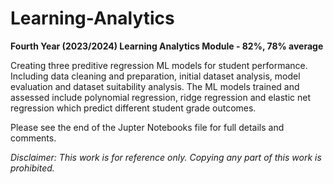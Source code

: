 # Learning-Analytics
**Fourth Year (2023/2024) Learning Analytics Module - 82%, 78% average**

Creating three preditive regression ML models for student performance. Including data cleaning and preparation, initial dataset analysis, model evaluation and dataset suitability analysis. The ML models trained and assessed include polynomial regression, ridge regression and elastic net regression which predict different student grade outcomes. 

Please see the end of the Jupter Notebooks file for full details and comments.

_Disclaimer: This work is for reference only. Copying any part of this work is prohibited._
